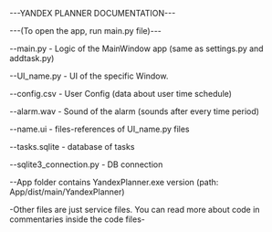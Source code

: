 ---YANDEX PLANNER DOCUMENTATION---

---(To open the app, run main.py file)---

--main.py - Logic of the MainWindow app (same as settings.py and addtask.py)

--UI_name.py - UI of the specific Window.

--config.csv - User Config (data about user time schedule)

--alarm.wav - Sound of the alarm (sounds after every time period)

--name.ui - files-references of UI_name.py files

--tasks.sqlite - database of tasks

--sqlite3_connection.py - DB connection

--App folder contains YandexPlanner.exe version (path: App/dist/main/YandexPlanner)

-Other files are just service files. You can read more about code in commentaries inside the code files-